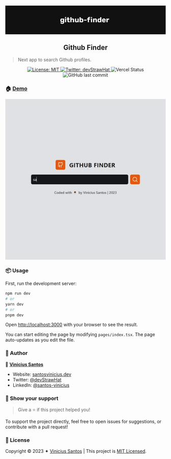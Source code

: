 
<p align="center">
  <img align="center" src="./.github/banner.png" alt="github-finder banner title" />
</p>

<h2 align="center">Github Finder</h2>

> Next app to search Github profiles.

<p align="center">
  <a href="https://github.com/santos-vinicius/github-finder/blob/main/LICENSE" target="_blank">
    <img alt="License: MIT" src="https://img.shields.io/badge/License-MIT-pink.svg?style=flat-square" />
  </a>
  <a href="https://twitter.com/devStrawHat" target="_blank">
    <img alt="Twitter: devStrawHat" src="https://img.shields.io/twitter/follow/devStrawHat.svg?style=flat-square&color=blue" />
  </a>
  <img alt="Vercel Status" src="https://img.shields.io/github/deployments/santos-vinicius/github-finder/Production?label=vercel&logo=vercel&style=flat-square">
  <img alt="GitHub last commit" src="https://img.shields.io/github/last-commit/santos-vinicius/github-finder?style=flat-square">
  
</p>

### 🏠 [Demo](https://githubprofile-finder.vercel.app/)

<p align="center">
  <img align="center" src="./.github/demo.gif" alt="gif demostration" />
</p>

### 📦 Usage

First, run the development server:

```bash
npm run dev
# or
yarn dev
# or
pnpm dev
```

Open [http://localhost:3000](http://localhost:3000) with your browser to see the result.

You can start editing the page by modifying `pages/index.tsx`. The page auto-updates as you edit the file.

### 🦄 Author

👤 **[Vinicius Santos](https://github.com/santos-vinicius)**

- Website: [santosvinicius.dev](https://github.com/santos-vinicius)
- Twitter: [@devStrawHat](https://twitter.com/devStrawHat)
- LinkedIn: [@santos-vinicius](https://linkedin.com/in/santos-vinicius)

### 💟 Show your support

> Give a ⭐️ if this project helped you!

To support the project directly, feel free to open issues for suggestions, or contribute with a pull request!

### 📑 License

Copyright © 2023 ✦ [Vinicius Santos](https://github.com/santos-vinicius) |
This project is [MIT Licensed](https://github.com/santos-vinicius/github-finder/blob/main/LICENSE).

